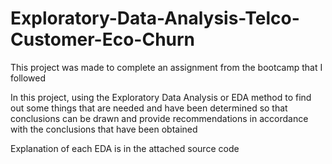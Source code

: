 # Exploratory-Data-Analysis-Telco-Customer-Eco-Churn
This project was made to complete an assignment from the bootcamp that I followed

In this project, using the Exploratory Data Analysis or EDA method to find out some things that are needed and have been determined so that conclusions can be drawn and provide recommendations in accordance with the conclusions that have been obtained

Explanation of each EDA is in the attached source code

